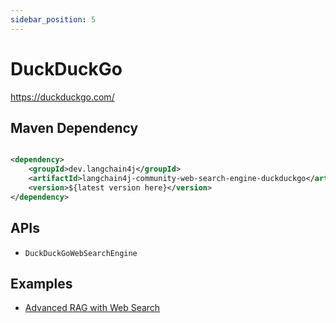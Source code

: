 ```yaml
---
sidebar_position: 5
---
```


# DuckDuckGo

https://duckduckgo.com/

## Maven Dependency

```xml

<dependency>
    <groupId>dev.langchain4j</groupId>
    <artifactId>langchain4j-community-web-search-engine-duckduckgo</artifactId>
    <version>${latest version here}</version>
</dependency>
```

## APIs

- `DuckDuckGoWebSearchEngine`

## Examples

- [Advanced RAG with Web Search](https://github.com/langchain4j/langchain4j-examples/blob/main/rag-examples/src/main/java/_3_advanced/_08_Advanced_RAG_Web_Search_Example.java)
